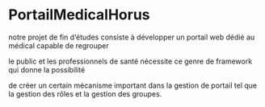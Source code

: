 PortailMedicalHorus
========================
notre projet de fin d‘études  consiste à développer un portail web dédié au médical capable de regrouper

 le public et les professionnels de santé nécessite ce genre de framework qui donne la possibilité

 de créer un certain mécanisme important dans la gestion de portail tel que la gestion des rôles et la gestion des groupes.
 